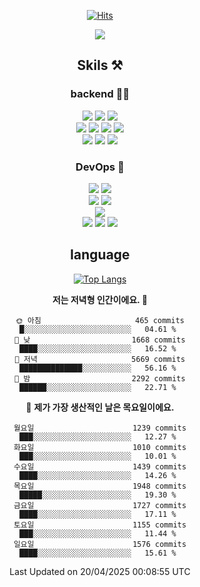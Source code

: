 <div align="center">

[![Hits](https://hits.seeyoufarm.com/api/count/incr/badge.svg?url=https%3A%2F%2Fgithub.com%2Fzxcv9203%2Fhit-counter&count_bg=%23FF7272&title_bg=%23324C2E&icon=codeigniter.svg&icon_color=%23DD5B5B&title=%EB%B0%A9%EB%AC%B8%EC%9E%90&edge_flat=false)](https://hits.seeyoufarm.com)

<a href="https://hhpluscertificateofcompletion.oopy.io/">
  <img src="https://static.spartacodingclub.kr/hanghae99/plus/completion/badge_black.svg" />
</a>

## Skils ⚒️

### backend 🧑‍💻
  
<img src="https://img.shields.io/badge/Java-FF6600?style=flat-square&logo=buymeacoffee&logoColor=white"/>
<img src="https://img.shields.io/badge/Go-0099FF?style=flat-square&logo=go&logoColor=white"/>
<img src="https://img.shields.io/badge/Kotlin-7F52FF?style=flat-square&logo=kotlin&logoColor=white"/>
  
  
<br />
  
<img src="https://img.shields.io/badge/Spring-339933?style=flat-square&logo=Spring&logoColor=white"/>
<img src="https://img.shields.io/badge/Spring Boot-339933?style=flat-square&logo=Spring Boot&logoColor=white"/>
<img src="https://img.shields.io/badge/Spring Security-339933?style=flat-square&logo=Spring Security&logoColor=white"/>
  
<img src="https://img.shields.io/badge/Spring Data JPA-339933?style=flat-square&logo=Hibernate&logoColor=white"/>

<br />
  
  <img src="https://img.shields.io/badge/mysql-0099FF?style=flat-square&logo=mysql&logoColor=white"/>
  <img src="https://img.shields.io/badge/mariadb-0099FF?style=flat-square&logo=mariadb&logoColor=white"/>
  <img src="https://img.shields.io/badge/mongoDB-47A248?style=flat-square&logo=mongodb&logoColor=white"/>
  
  
### DevOps 🚀
  
  <img src="https://img.shields.io/badge/docker-2496ED?style=flat-square&logo=docker&logoColor=white"/>
  <img src="https://img.shields.io/badge/kubernetes-326CE5?style=flat-square&logo=kubernetes&logoColor=white"/>
  
  <br />
  
  <img src="https://img.shields.io/badge/Github Actions-2088FF?style=flat-square&logo=githubactions&logoColor=white"/>
  <img src="https://img.shields.io/badge/Jenkins-D24939?style=flat-square&logo=jenkins&logoColor=white"/>
  
  
  <br />
  <img src="https://img.shields.io/badge/terraform-7B42BC?style=flat-square&logo=terraform&logoColor=white"/>
  
  <br />
  <img src="https://img.shields.io/badge/Amazon AWS-232F3E?style=flat-square&logo=Amazon AWS&logoColor=white"/>

  <img src="https://img.shields.io/badge/GCP-4285F4?style=flat-square&logo=googlecloud&logoColor=white"/>
  <img src="https://img.shields.io/badge/NCP-03C75A?style=flat-square&logo=naver&logoColor=white"/>
  
  
## language

[![Top Langs](https://github-readme-stats.vercel.app/api/top-langs/?username=zxcv9203&hide=html&exclude_repo=zxcv9203.github.io,golB&theme=grate-gatsby)](https://github.com/zxcv9203/github-readme-stats)
  
<!--START_SECTION:waka-->
**저는 저녁형 인간이에요. 🦉** 

```text
🌞 아침                     465 commits         █░░░░░░░░░░░░░░░░░░░░░░░░   04.61 % 
🌆 낮　                     1668 commits        ████░░░░░░░░░░░░░░░░░░░░░   16.52 % 
🌃 저녁                     5669 commits        ██████████████░░░░░░░░░░░   56.16 % 
🌙 밤　                     2292 commits        ██████░░░░░░░░░░░░░░░░░░░   22.71 % 
```
📅 **제가 가장 생산적인 날은 목요일이에요.** 

```text
월요일                      1239 commits        ███░░░░░░░░░░░░░░░░░░░░░░   12.27 % 
화요일                      1010 commits        ███░░░░░░░░░░░░░░░░░░░░░░   10.01 % 
수요일                      1439 commits        ████░░░░░░░░░░░░░░░░░░░░░   14.26 % 
목요일                      1948 commits        █████░░░░░░░░░░░░░░░░░░░░   19.30 % 
금요일                      1727 commits        ████░░░░░░░░░░░░░░░░░░░░░   17.11 % 
토요일                      1155 commits        ███░░░░░░░░░░░░░░░░░░░░░░   11.44 % 
일요일                      1576 commits        ████░░░░░░░░░░░░░░░░░░░░░   15.61 % 
```



 Last Updated on 20/04/2025 00:08:55 UTC
<!--END_SECTION:waka-->
  
</div>

